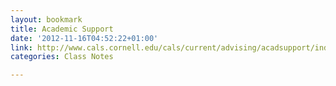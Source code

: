 ```yaml
---
layout: bookmark
title: Academic Support
date: '2012-11-16T04:52:22+01:00'
link: http://www.cals.cornell.edu/cals/current/advising/acadsupport/index.cfm
categories: Class Notes

---
```

